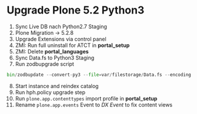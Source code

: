 # Upgrade Plone 5.2 Python3

1. Sync Live DB nach Python2.7 Staging
2. Plone Migration -> 5.2.8
3. Upgrade Extensions via control panel
4. ZMI: Run full uninstall for ATCT in **portal_setup**
5. ZMI: Delete **portal_languages**
6. Sync Data.fs to Python3 Staging
7. Run zodbupgrade script
```python
bin/zodbupdate --convert-py3 --file=var/filestorage/Data.fs --encoding utf8 --encoding-fallback latin1
```
8. Start instance and reindex catalog
9. Run hph.policy upgrade step
10. Run `plone.app.contenttypes` import profile in **portal_setup**
11. Rename `plone.app.events` Event to *DX Event*  to fix content views